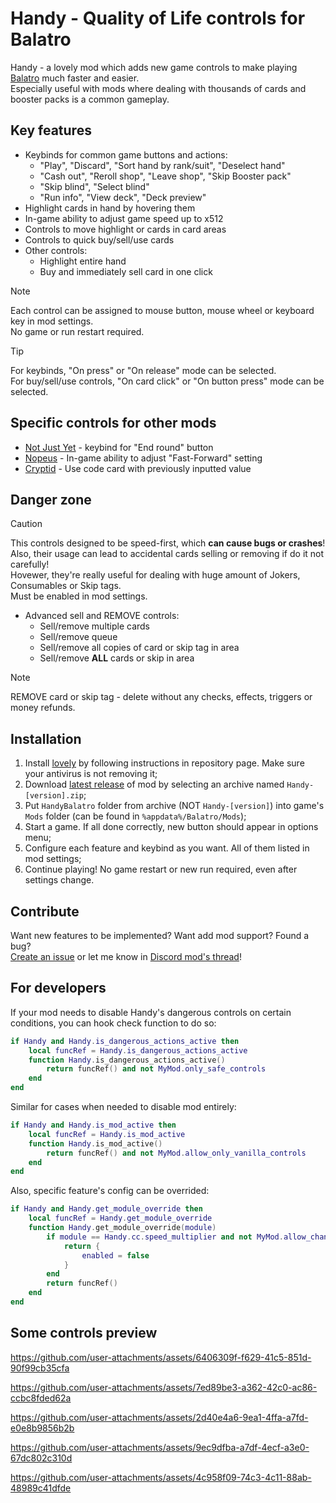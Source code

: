 # Handy - Quality of Life controls for Balatro

Handy - a lovely mod which adds new game controls to make playing [Balatro](https://store.steampowered.com/app/2379780/Balatro/) much faster and easier.<br/>
Especially useful with mods where dealing with thousands of cards and booster packs is a common gameplay.

## Key features

-   Keybinds for common game buttons and actions:
    -   "Play", "Discard", "Sort hand by rank/suit", "Deselect hand"
    -   "Cash out", "Reroll shop", "Leave shop", "Skip Booster pack"
    -   "Skip blind", "Select blind"
    -   "Run info", "View deck", "Deck preview"
-   Highlight cards in hand by hovering them
-   In-game ability to adjust game speed up to x512
-   Controls to move highlight or cards in card areas
-   Controls to quick buy/sell/use cards
-   Other controls:
    -   Highlight entire hand
    -   Buy and immediately sell card in one click

> [!NOTE]
> Each control can be assigned to mouse button, mouse wheel or keyboard key in mod settings.<br/>
> No game or run restart required.

> [!TIP]
> For keybinds, "On press" or "On release" mode can be selected.<br/>
> For buy/sell/use controls, "On card click" or "On button press" mode can be selected.

## Specific controls for other mods

-   [Not Just Yet](https://github.com/Toneblock/balatro-NotJustYet) - keybind for "End round" button
-   [Nopeus](https://github.com/jenwalter666/JensBalatroCollection) - In-game ability to adjust "Fast-Forward" setting
-   [Cryptid](https://github.com/MathIsFun0/Cryptid) - Use code card with previously inputted value

## Danger zone

> [!CAUTION]
> This controls designed to be speed-first, which **can cause bugs or crashes**!<br/>
> Also, their usage can lead to accidental cards selling or removing if do it not carefully!<br/>
> Hovewer, they're really useful for dealing with huge amount of Jokers, Consumables or Skip tags.<br/>
> Must be enabled in mod settings.

-   Advanced sell and REMOVE controls:
    -   Sell/remove multiple cards
    -   Sell/remove queue
    -   Sell/remove all copies of card or skip tag in area
    -   Sell/remove **ALL** cards or skip in area

> [!NOTE]
> REMOVE card or skip tag - delete without any checks, effects, triggers or money refunds.

## Installation

1. Install [lovely](https://github.com/ethangreen-dev/lovely-injector) by following instructions in repository page. Make sure your antivirus is not removing it;
2. Download [latest release](https://github.com/SleepyG11/HandyBalatro/releases/latest) of mod by selecting an archive named `Handy-[version].zip`;
3. Put `HandyBalatro` folder from archive (NOT `Handy-[version]`) into game's `Mods` folder (can be found in `%appdata%/Balatro/Mods`);
4. Start a game. If all done correctly, new button should appear in options menu;
5. Configure each feature and keybind as you want. All of them listed in mod settings;
6. Continue playing! No game restart or new run required, even after settings change.

## Contribute

Want new features to be implemented? Want add mod support? Found a bug?<br/>
[Create an issue](https://github.com/SleepyG11/HandyBalatro/issues/) or let me know in [Discord mod's thread](https://discord.com/channels/1116389027176787968/1270746376312979456)!

## For developers

If your mod needs to disable Handy's dangerous controls on certain conditions, you can hook check function to do so:

```lua
if Handy and Handy.is_dangerous_actions_active then
    local funcRef = Handy.is_dangerous_actions_active
    function Handy.is_dangerous_actions_active()
        return funcRef() and not MyMod.only_safe_controls
    end
end
```

Similar for cases when needed to disable mod entirely:

```lua
if Handy and Handy.is_mod_active then
    local funcRef = Handy.is_mod_active
    function Handy.is_mod_active()
        return funcRef() and not MyMod.allow_only_vanilla_controls
    end
end
```

Also, specific feature's config can be overrided:

```lua
if Handy and Handy.get_module_override then
    local funcRef = Handy.get_module_override
    function Handy.get_module_override(module)
        if module == Handy.cc.speed_multiplier and not MyMod.allow_change_game_speed then
            return {
                enabled = false
            }
        end
        return funcRef()
    end
end
```

## Some controls preview

https://github.com/user-attachments/assets/6406309f-f629-41c5-851d-90f99cb35cfa

https://github.com/user-attachments/assets/7ed89be3-a362-42c0-ac86-ccbc8fded62a

https://github.com/user-attachments/assets/2d40e4a6-9ea1-4ffa-a7fd-e0e8b9856b2b

https://github.com/user-attachments/assets/9ec9dfba-a7df-4ecf-a3e0-67dc802c310d

https://github.com/user-attachments/assets/4c958f09-74c3-4c11-88ab-48989c41dfde
